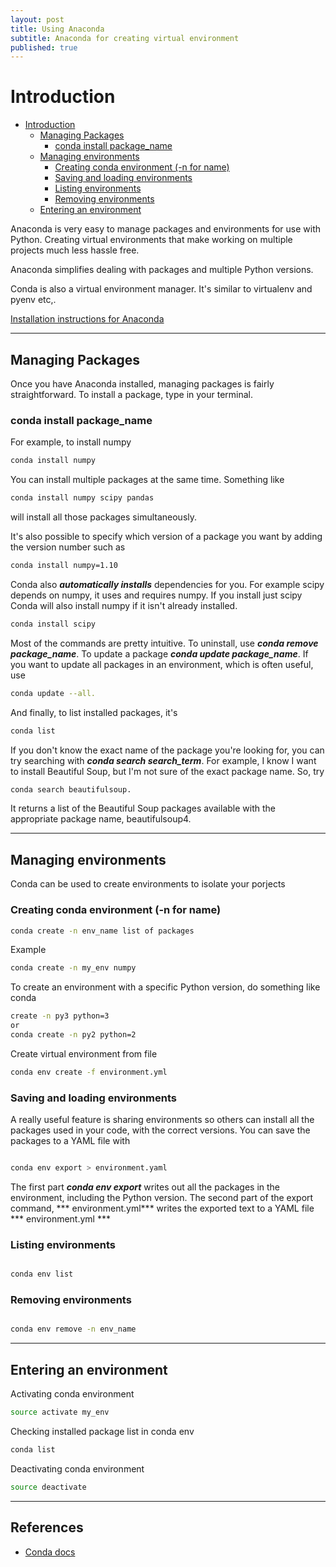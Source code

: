 ```yaml
---
layout: post
title: Using Anaconda
subtitle: Anaconda for creating virtual environment
published: true
---
```


# Introduction

<!-- TOC -->

- [Introduction](#introduction)
    - [Managing Packages](#managing-packages)
        - [conda install package_name](#conda-install-package_name)
    - [Managing environments](#managing-environments)
        - [Creating conda environment  (-n for name)](#creating-conda-environment---n-for-name)
        - [Saving and loading environments](#saving-and-loading-environments)
        - [Listing environments](#listing-environments)
        - [Removing environments](#removing-environments)
    - [Entering an environment](#entering-an-environment)

<!-- /TOC -->

Anaconda is very easy to manage packages and environments for use with Python.  Creating virtual environments that make working on multiple projects much less hassle free.

Anaconda simplifies dealing with packages and multiple Python versions.


Conda is also a virtual environment manager. It's similar to virtualenv and pyenv etc,.

[Installation instructions for Anaconda](https://www.continuum.io/downloads)

***
## Managing Packages

Once you have Anaconda installed, managing packages is fairly straightforward. To install a package, type in your terminal.

### conda install package_name

For example, to install numpy

```bash
conda install numpy
```

You can install multiple packages at the same time. Something like

```bash
conda install numpy scipy pandas
```

will install all those packages simultaneously.

It's also possible to specify which version of a package you want by adding the version number such as

```bash
conda install numpy=1.10
```

Conda also ___automatically installs___ dependencies for you. For example scipy depends on numpy, it uses and requires numpy. If you install just scipy Conda will also install numpy if it isn't already installed.

```bash
conda install scipy
```


Most of the commands are pretty intuitive. To uninstall, use ***conda remove package_name***. 
To update a package ***conda update package_name***. If you want to update all packages in an environment, which is often useful, use

```bash
conda update --all.
```

And finally, to list installed packages, it's

```bash
conda list
```

If you don't know the exact name of the package you're looking for, you can try searching with ***conda search search_term***. For example, I know I want to install Beautiful Soup, but I'm not sure of the exact package name. So, try

```bash
conda search beautifulsoup.
```

It returns a list of the Beautiful Soup packages available with the appropriate package name, beautifulsoup4.

***

## Managing environments

Conda can be used to create environments to isolate your porjects


### Creating conda environment  (-n for name)

```bash
conda create -n env_name list of packages
```

Example

```bash
conda create -n my_env numpy
```


To create an environment with a specific Python version, do something like conda 

```bash
create -n py3 python=3
or
conda create -n py2 python=2
```

Create virtual environment from file

```bash
conda env create -f environment.yml
```




### Saving and loading environments

A really useful feature is sharing environments so others can install all the packages used in your code, with the correct versions. You can save the packages to a YAML file with

```bash

conda env export > environment.yaml

```

The first part ***conda env export*** writes out all the packages in the environment, including the Python version.
The second part of the export command, *** environment.yml*** writes the exported text to a YAML file *** environment.yml ***


### Listing environments

```bash

conda env list

```

### Removing environments

```bash

conda env remove -n env_name

```

***

## Entering an environment

Activating conda environment

```bash
source activate my_env
```

Checking installed package list in conda env

```bash
conda list
```

Deactivating conda environment

```bash
source deactivate
 ```

***

## References

- [Conda docs](https://conda.io/docs/using/envs.html)